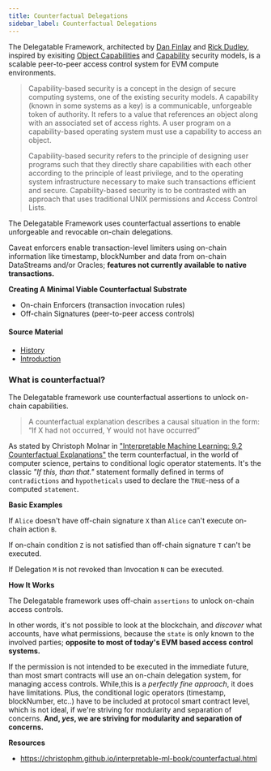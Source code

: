 ```yaml
---
title: Counterfactual Delegations
sidebar_label: Counterfactual Delegations
---
```


The Delegatable Framework, architected by [Dan Finlay](https://twitter.com/danfinlay) and [Rick Dudley](https://twitter.com/AFDudley0), inspired by exisiting [Object Capabilities](https://en.wikipedia.org/wiki/Object-capability_model) and [Capability](https://en.wikipedia.org/wiki/Capability-based_security) security models, is a scalable peer-to-peer access control system for EVM compute environments.

> Capability-based security is a concept in the design of secure computing systems, one of the existing security models. A capability (known in some systems as a key) is a communicable, unforgeable token of authority. It refers to a value that references an object along with an associated set of access rights. A user program on a capability-based operating system must use a capability to access an object.
>
> Capability-based security refers to the principle of designing user programs such that they directly share capabilities with each other according to the principle of least privilege, and to the operating system infrastructure necessary to make such transactions efficient and secure. Capability-based security is to be contrasted with an approach that uses traditional UNIX permissions and Access Control Lists.

The Delegatable Framework uses counterfactual assertions to enable unforgeable and revocable on-chain delegations.

Caveat enforcers enable transaction-level limiters using on-chain information like timestamp, blockNumber and data from on-chain DataStreams and/or Oracles; **features not currently available to native transactions.**

**Creating A Minimal Viable Counterfactual Substrate**

- On-chain Enforcers (transaction invocation rules)
- Off-chain Signatures (peer-to-peer access controls)

#### Source Material

- [History](https://roamresearch.com/#/app/capabul/page/cnW_23H8w)
- [Introduction](https://mirror.xyz/0x55e2780588aa5000F464f700D2676fD0a22Ee160/pTIrlopsSUvWAbnq1qJDNKU1pGNLP8VEn1H8DSVcvXM)

### What is counterfactual?

The Delegatable framework use counterfactual assertions to unlock on-chain capabilities.

> A counterfactual explanation describes a causal situation in the form: “If X had not occurred, Y would not have occurred”

As stated by Christoph Molnar in ["Interpretable Machine Learning: 9.2 Counterfactual Explanations"](https://christophm.github.io/interpretable-ml-book/counterfactual.html) the term counterfactual, in the world of computer science, pertains to conditional logic operator statements. It's the classic _"If this, than that."_ statement formally defined in terms of `contradictions` and `hypotheticals` used to declare the `TRUE`-ness of a computed `statement`.

**Basic Examples**

If `Alice` doesn't have off-chain signature `X` than `Alice` can't execute on-chain action `B`.

If on-chain condition `Z` is not satisfied than off-chain signature `T` can't be executed.

If Delegation `M` is not revoked than Invocation `N` can be executed.

**How It Works**

The Delegatable framework uses off-chain `assertions` to unlock on-chain access controls.

In other words, it's not possible to look at the blockchain, and _discover_ what accounts, have what permissions, because the `state` is only known to the involved parties; **opposite to most of today's EVM based access control systems.**

If the permission is not intended to be executed in the immediate future, than most smart contracts will use an on-chain delegation system, for managing access controls. While,this is a _perfectly fine approach_, it does have limitations. Plus, the conditional logic operators (timestamp, blockNumber, etc..) have to be included at protocol smart contract level, which is not ideal, if we're striving for modularity and separation of concerns. **And, _yes_, we are striving for modularity and separation of concerns.**

**Resources**

- https://christophm.github.io/interpretable-ml-book/counterfactual.html
